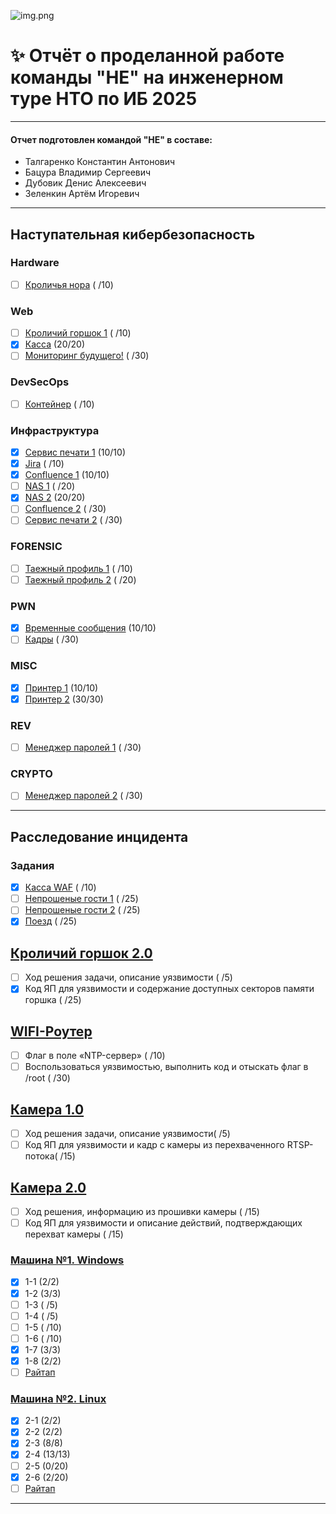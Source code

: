 ![img.png](https://raw.githubusercontent.com/sxpso/uwu-writeups/master/2021/%D0%9D%D0%A2%D0%98/img.png)
# ✨ Отчёт о проделанной работе команды "НЕ" на инженерном туре НТО по ИБ 2025

---

#### Отчет подготовлен командой "НЕ" в составе:
- Талгаренко Константин Антонович
- Бацура Владимир Сергеевич
- Дубовик Денис Алексеевич
- Зеленкин Артём Игоревич

----

## Наступательная кибербезопасность
### Hardware
- [ ] [Кроличья нора]() ( /10)
### Web
- [ ] [Кроличий горшок 1]() ( /10)
- [x] [Касса](ctf/web/Kassa.md) (20/20)
- [ ] [Мониторинг будущего!]() ( /30)
### DevSecOps
- [ ] [Контейнер]() ( /10)
### Инфраструктура
- [x] [Сервис печати 1](ctf/ifr/SP1.md) (10/10)
- [x] [Jira](ctf/ifr/Jira.md) ( /10)
- [x] [Confluence 1](ctf/ifr/Confl1.md) (10/10)
- [ ] [NAS 1]() ( /20)
- [x] [NAS 2](ctf/ifr/NAS2.md) (20/20)
- [ ] [Confluence 2]() ( /30)
- [ ] [Сервис печати 2]() ( /30)
### FORENSIC
- [ ] [Таежный профиль 1]() ( /10)
- [ ] [Таежный профиль 2]() ( /20)
### PWN
- [x] [Временные сообщения](ctf/pwn/VreSo.md) (10/10)
- [ ] [Кадры]() ( /30)
### MISC
- [x] [Принтер 1](ctf/misc/Print1.md) (10/10)
- [x] [Принтер 2](ctf/misc/Print2.md) (30/30)
### REV
- [ ] [Менеджер паролей 1]() ( /30)
### CRYPTO
- [ ] [Менеджер паролей 2]() ( /30)

----

## Расследование инцидента
### Задания
- [x] [Касса WAF](else/Касса%20WAF) ( /10)
- [ ] [Непрошеные гости 1]() ( /25)
- [ ] [Непрошеные гости 2]() ( /25)
- [x] [Поезд](else/Поезд.md) ( /25)
## [Кроличий горшок 2.0](else/Кроличий%20горшой%202.md)
  - [ ] Ход решения задачи, описание уязвимости ( /5)
  - [x] Код ЯП для уязвимости и содержание доступных секторов памяти горшка ( /25)
## [WIFI-Роутер]()
  - [ ] Флаг в поле «NTP-сервер» ( /10)
  - [ ] Воспользоваться уязвимостью, выполнить код и отыскать флаг в /root ( /30)
## [Камера 1.0]()
  - [ ] Ход решения задачи, описание уязвимости( /5)
  - [ ] Код ЯП для уязвимости и кадр с камеры из перехваченного RTSP-потока( /15)
## [Камера 2.0]()
  - [ ] Ход решения, информацию из прошивки камеры ( /15)
  - [ ] Код ЯП для уязвимости и описание действий, подтверждающих перехват камеры ( /15)
### [Машина №1. Windows](foren/uno/README.md)
- [x] 1-1 (2/2)
- [x] 1-2 (3/3)
- [ ] 1-3 ( /5)
- [ ] 1-4 ( /5)
- [ ] 1-5 ( /10)
- [ ] 1-6 ( /10)
- [x] 1-7 (3/3)
- [x] 1-8 (2/2)
- [ ] [Райтап](foren/uno/WRITEUP.md)
### [Машина №2. Linux](foren/dos/README.md)
- [x] 2-1 (2/2)
- [x] 2-2 (2/2)
- [x] 2-3 (8/8)
- [x] 2-4 (13/13)
- [ ] 2-5 (0/20)
- [x] 2-6 (2/20)
- [ ] [Райтап](foren/dos/WRITEUP.md)

----
